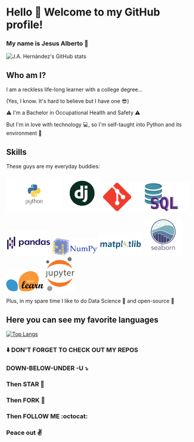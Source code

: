 # Hello :wave: Welcome to my GitHub profile!

### My name is Jesus Alberto :metal:

![J.A. Hernández's GitHub stats](https://github-readme-stats.vercel.app/api?username=jesusalberto18&show_icons=true&theme=gotham)

## Who am I?

I am a reckless life-long learner with a college degree... 

(Yes, I know. It's hard to believe but I have one :sunglasses:)

:warning: I'm a Bachelor in Occupational Health and Safety :warning:

But I'm in love with technology :computer:, so I'm self-taught into Python and its environment :snake:

## Skills

These guys are my everyday buddies:

<img src="1.1-python.png" width="150"> <img src="1.2-django.png" width="100"> <img src="2.4-git.png" width="80"> <img src="2.5-sql.png" width="150">

<img src="3.1-pandas.png" width="120"> <img src="3.2-numpy.png" width="120"> <img src="3.3-matplotlib.png" width="120"> <img src="3.4-seaborn.png" width="100"> <img src="3.5-sklearn.png" width="100"> <img src="3.6-jupyter-notebook.png" width="80">

Plus, in my spare time I like to do Data Science :microscope: and open-source :open_file_folder: 

## Here you can see my favorite languages

[![Top Langs](https://github-readme-stats.vercel.app/api/top-langs/?username=jesusalberto18&layout=compact&langs_count=8&theme=gotham)](https://github.com/anuraghazra/github-readme-stats)

### :arrow_down: DON'T FORGET TO CHECK OUT MY REPOS

### DOWN-BELOW-UNDER -U :arrow_heading_down:

### Then STAR :star2:

### Then FORK :trident:

### Then FOLLOW ME :octocat:

### Peace out :v:
<!---
jesusalberto18/jesusalberto18 is a ✨ special ✨ repository because its `README.md` (this file) appears on your GitHub profile.
You can click the Preview link to take a look at your changes.
--->
